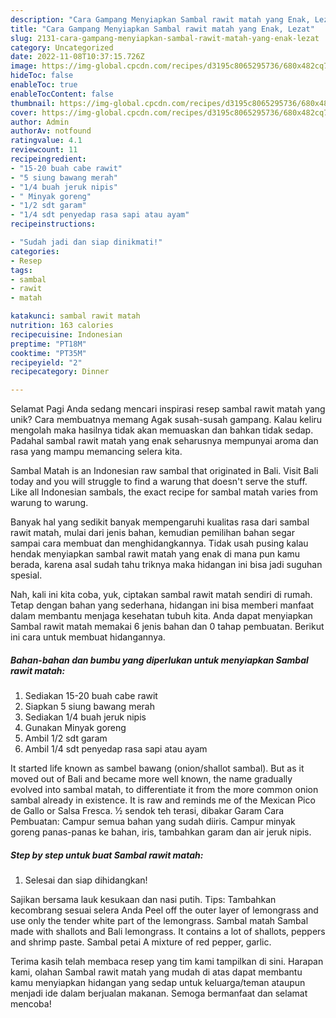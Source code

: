 ```yaml
---
description: "Cara Gampang Menyiapkan Sambal rawit matah yang Enak, Lezat"
title: "Cara Gampang Menyiapkan Sambal rawit matah yang Enak, Lezat"
slug: 2131-cara-gampang-menyiapkan-sambal-rawit-matah-yang-enak-lezat
category: Uncategorized
date: 2022-11-08T10:37:15.726Z
image: https://img-global.cpcdn.com/recipes/d3195c8065295736/680x482cq70/sambal-rawit-matah-foto-resep-utama.jpg
hideToc: false
enableToc: true
enableTocContent: false
thumbnail: https://img-global.cpcdn.com/recipes/d3195c8065295736/680x482cq70/sambal-rawit-matah-foto-resep-utama.jpg
cover: https://img-global.cpcdn.com/recipes/d3195c8065295736/680x482cq70/sambal-rawit-matah-foto-resep-utama.jpg
author: Admin
authorAv: notfound
ratingvalue: 4.1
reviewcount: 11
recipeingredient:
- "15-20 buah cabe rawit"
- "5 siung bawang merah"
- "1/4 buah jeruk nipis"
- " Minyak goreng"
- "1/2 sdt garam"
- "1/4 sdt penyedap rasa sapi atau ayam"
recipeinstructions:

- "Sudah jadi dan siap dinikmati!"
categories:
- Resep
tags:
- sambal
- rawit
- matah

katakunci: sambal rawit matah 
nutrition: 163 calories
recipecuisine: Indonesian
preptime: "PT18M"
cooktime: "PT35M"
recipeyield: "2"
recipecategory: Dinner

---
```



Selamat Pagi Anda sedang mencari inspirasi resep sambal rawit matah yang unik? Cara membuatnya memang Agak susah-susah gampang. Kalau keliru mengolah maka hasilnya tidak akan memuaskan dan bahkan tidak sedap. Padahal sambal rawit matah yang enak seharusnya mempunyai aroma dan rasa yang mampu memancing selera kita.


Sambal Matah is an Indonesian raw sambal that originated in Bali. Visit Bali today and you will struggle to find a warung that doesn&#39;t serve the stuff. Like all Indonesian sambals, the exact recipe for sambal matah varies from warung to warung.

Banyak hal yang sedikit banyak mempengaruhi kualitas rasa dari sambal rawit matah, mulai dari jenis bahan, kemudian pemilihan bahan segar sampai cara membuat dan menghidangkannya. Tidak usah pusing kalau hendak menyiapkan sambal rawit matah yang enak di mana pun kamu berada, karena asal sudah tahu triknya maka hidangan ini bisa jadi suguhan spesial.


Nah, kali ini kita coba, yuk, ciptakan sambal rawit matah sendiri di rumah. Tetap dengan bahan yang sederhana, hidangan ini bisa memberi manfaat dalam membantu menjaga kesehatan tubuh kita. Anda dapat menyiapkan Sambal rawit matah memakai 6 jenis bahan dan 0 tahap pembuatan. Berikut ini cara untuk membuat hidangannya.

<!--inarticleads1-->

##### Bahan-bahan dan bumbu yang diperlukan untuk menyiapkan Sambal rawit matah:

1. Sediakan 15-20 buah cabe rawit
1. Siapkan 5 siung bawang merah
1. Sediakan 1/4 buah jeruk nipis
1. Gunakan  Minyak goreng
1. Ambil 1/2 sdt garam
1. Ambil 1/4 sdt penyedap rasa sapi atau ayam


It started life known as sambel bawang (onion/shallot sambal). But as it moved out of Bali and became more well known, the name gradually evolved into sambal matah, to differentiate it from the more common onion sambal already in existence. It is raw and reminds me of the Mexican Pico de Gallo or Salsa Fresca. ½ sendok teh terasi, dibakar Garam Cara Pembuatan: Campur semua bahan yang sudah diiris. Campur minyak goreng panas-panas ke bahan, iris, tambahkan garam dan air jeruk nipis. 

<!--inarticleads2-->

##### Step by step untuk buat Sambal rawit matah:


1. Selesai dan siap dihidangkan!

Sajikan bersama lauk kesukaan dan nasi putih. Tips: Tambahkan kecombrang sesuai selera Anda Peel off the outer layer of lemongrass and use only the tender white part of the lemongrass. Sambal matah Sambal made with shallots and Bali lemongrass. It contains a lot of shallots, peppers and shrimp paste. Sambal petai A mixture of red pepper, garlic. 

Terima kasih telah membaca resep yang tim kami tampilkan di sini. Harapan kami, olahan Sambal rawit matah yang mudah di atas dapat membantu kamu menyiapkan hidangan yang sedap untuk keluarga/teman ataupun menjadi ide dalam berjualan makanan. Semoga bermanfaat dan selamat mencoba!
